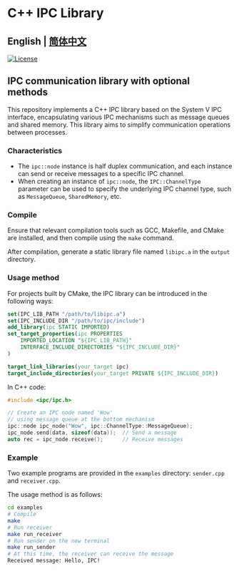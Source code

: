 # C++ IPC Library

## English | [简体中文](docs/README_zh-CN.md)

[![License](https://img.shields.io/badge/License-Apache_2.0-blue)](https://github.com/XpuOS/xsched/blob/main/LICENSE)

## IPC communication library with optional methods

This repository implements a C++ IPC library based on the System V IPC interface, encapsulating various IPC mechanisms such as message queues and shared memory. This library aims to simplify communication operations between processes.

### Characteristics

- The `ipc::node` instance is half duplex communication, and each instance can send or receive messages to a specific IPC channel.
- When creating an instance of `ipc::node`, the `IPC::ChannelType` parameter can be used to specify the underlying IPC channel type, such as `MessageQueue`, `SharedMemory`, etc.

### Compile

Ensure that relevant compilation tools such as GCC, Makefile, and CMake are installed, and then compile using the `make` command.

After compilation, generate a static library file named `libipc.a` in the `output` directory.

### Usage method

For projects built by CMake, the IPC library can be introduced in the following ways:

```cmake
set(IPC_LIB_PATH "/path/to/libipc.a")
set(IPC_INCLUDE_DIR "/path/to/ipc/include")
add_library(ipc STATIC IMPORTED)
set_target_properties(ipc PROPERTIES
    IMPORTED_LOCATION "${IPC_LIB_PATH}"
    INTERFACE_INCLUDE_DIRECTORIES "${IPC_INCLUDE_DIR}"
)

target_link_libraries(your_target ipc)
target_include_directories(your_target PRIVATE ${IPC_INCLUDE_DIR})
```

In C++ code:

```cpp
#include <ipc/ipc.h>

// Create an IPC node named 'Wow'
// using message queue at the bottom mechanism
ipc::node ipc_node("Wow", ipc::ChannelType::MessageQueue);
ipc_node.send(data, sizeof(data));  // Send a message
auto rec = ipc_node.receive();      // Receive messages
```

### Example

Two example programs are provided in the `examples` directory: `sender.cpp` and `receiver.cpp`.

The usage method is as follows:

```bash
cd examples
# Compile
make
# Run receiver
make run_receiver
# Run sender on the new terminal
make run_sender
# At this time, the receiver can receive the message
Received message: Hello, IPC!
```

